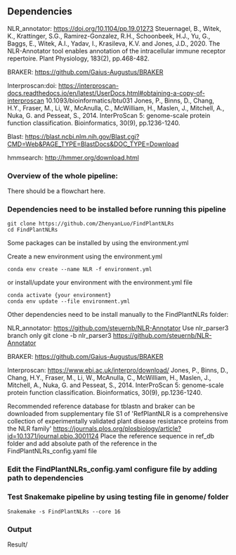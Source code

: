 ## Dependencies

NLR_annotator: https://doi.org/10.1104/pp.19.01273
Steuernagel, B., Witek, K., Krattinger, S.G., Ramirez-Gonzalez, R.H., Schoonbeek, H.J., Yu, G., Baggs, E., Witek, A.I., Yadav, I., Krasileva, K.V. and Jones, J.D., 2020. The NLR-Annotator tool enables annotation of the intracellular immune receptor repertoire. Plant Physiology, 183(2), pp.468-482.

BRAKER: https://github.com/Gaius-Augustus/BRAKER

Interproscan:doi: https://interproscan-docs.readthedocs.io/en/latest/UserDocs.html#obtaining-a-copy-of-interproscan
10.1093/bioinformatics/btu031
Jones, P., Binns, D., Chang, H.Y., Fraser, M., Li, W., McAnulla, C., McWilliam, H., Maslen, J., Mitchell, A., Nuka, G. and Pesseat, S., 2014. InterProScan 5: genome-scale protein function classification. Bioinformatics, 30(9), pp.1236-1240.

Blast: https://blast.ncbi.nlm.nih.gov/Blast.cgi?CMD=Web&PAGE_TYPE=BlastDocs&DOC_TYPE=Download

hmmsearch: http://hmmer.org/download.html



### Overview of the whole pipeline:

There should be a flowchart here.



### Dependencies need to be installed before running this pipeline

```
git clone https://github.com/ZhenyanLuo/FindPlantNLRs
cd FindPlantNLRs
```
Some packages can be installed by using the environment.yml

Create a new environment using the environment.yml
```
conda env create --name NLR -f environment.yml 
```
or install/update your environment with the environment.yml file
```
conda activate {your environment}
conda env update --file environment.yml
```
Other dependencies need to be install manually to the FindPlantNLRs folder:

NLR_annotator: https://github.com/steuernb/NLR-Annotator
Use nlr_parser3 branch only
git clone -b nlr_parser3 https://github.com/steuernb/NLR-Annotator

BRAKER: https://github.com/Gaius-Augustus/BRAKER

Interproscan: https://www.ebi.ac.uk/interpro/download/
Jones, P., Binns, D., Chang, H.Y., Fraser, M., Li, W., McAnulla, C., McWilliam, H., Maslen, J., Mitchell, A., Nuka, G. and Pesseat, S., 2014. InterProScan 5: genome-scale protein function classification. Bioinformatics, 30(9), pp.1236-1240.

Recommended reference database for tblastn and braker can be downloaded from supplementary file S1 of 'RefPlantNLR is a comprehensive collection of experimentally validated plant disease resistance proteins from the NLR family'
https://journals.plos.org/plosbiology/article?id=10.1371/journal.pbio.3001124
Place the reference sequence in ref_db folder and add absolute path of the reference in the FindPlantNLRs_config.yaml file

### Edit the FindPlantNLRs_config.yaml configure file by adding path to dependencies

### Test Snakemake pipeline by using testing file in genome/ folder
```
Snakemake -s FindPlantNLRs --core 16
```

### Output
Result/

